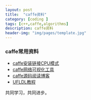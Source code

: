 ```yaml
---
layout: post
title:  "caffe资料"
category: [coding ]
tags: [c++,caffe,algorithms]
description: caffe资料
header-img: "img/pages/template.jpg"
---
```


### caffe常用资料

* [caffe安装链接CPU模式](http://m.blog.csdn.net/article/details?id=51803797)
* [caffe网络可视化工具](http://ethereon.github.io/netscope/#/editor)
* [caffe源码阅读博客](http://www.cnblogs.com/korbin/p/5615502.html)
* [UFLDL教程](http://ufldl.stanford.edu/wiki/index.php/UFLDL%E6%95%99%E7%A8%8B)

  
共同学习，共同进步。
  



